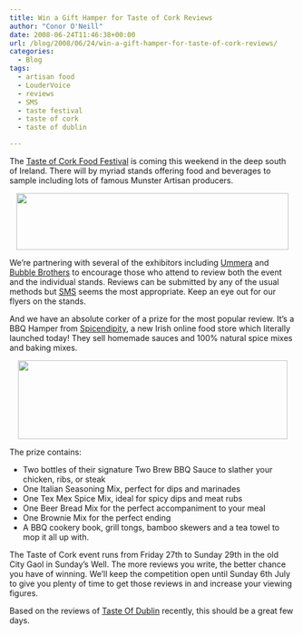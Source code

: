 ```yaml
---
title: Win a Gift Hamper for Taste of Cork Reviews
author: "Conor O'Neill"
date: 2008-06-24T11:46:38+00:00
url: /blog/2008/06/24/win-a-gift-hamper-for-taste-of-cork-reviews/
categories:
  - Blog
tags:
  - artisan food
  - LouderVoice
  - reviews
  - SMS
  - taste festival
  - taste of cork
  - taste of dublin

---
```

The [Taste of Cork Food Festival][1] is coming this weekend in the deep south of Ireland. There will by myriad stands offering food and beverages to sample including lots of famous Munster Artisan producers.

<p style="text-align: center;">
  <img class="aligncenter" src="http://79.170.40.33/tastefestivals.ie/images/banners/beef2.jpg" alt="" width="480" height="100" />
</p>

We&#8217;re partnering with several of the exhibitors including [Ummera][2] and [Bubble Brothers][3] to encourage those who attend to review both the event and the individual stands. Reviews can be submitted by any of the usual methods but [SMS][4] seems the most appropriate. Keep an eye out for our flyers on the stands.

And we have an absolute corker of a prize for the most popular review. It&#8217;s a BBQ Hamper from [Spicendipity][5], a new Irish online food store which literally launched today! They sell homemade sauces and 100% natural spice mixes and baking mixes.

<p style="text-align: center;">
  <img class="aligncenter" src="http://spicendipity.com/images/logo.png" alt="" width="475" height="139" />
</p>

The prize contains:

  * Two bottles of their signature Two Brew BBQ Sauce to slather your chicken, ribs, or steak
  * One Italian Seasoning Mix, perfect for dips and marinades
  * One Tex Mex Spice Mix, ideal for spicy dips and meat rubs
  * One Beer Bread Mix for the perfect accompaniment to your meal
  * One Brownie Mix for the perfect ending
  * A BBQ cookery book, grill tongs, bamboo skewers and a tea towel to mop it all up with.

The Taste of Cork event runs from Friday 27th to Sunday 29th in the old City Gaol in Sunday&#8217;s Well. The more reviews you write, the better chance you have of winning. We&#8217;ll keep the competition open until Sunday 6th July to give you plenty of time to get those reviews in and increase your viewing figures.

Based on the reviews of [Taste Of Dublin][6] recently, this should be a great few days.

 [1]: http://79.170.40.33/tastefestivals.ie/index.php?option=com_content&task=view&id=73&Itemid=92
 [2]: http://www.ummera.com/wordpress/?p=117
 [3]: http://www.bubblebrothers.com/blog
 [4]: http://www.loudervoice.com/mobile
 [5]: http://spicendipity.com/
 [6]: http://www.loudervoice.com/tags/Taste%20of%20dublin